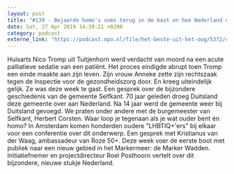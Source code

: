 ```yaml
---
layout: post
title: "#139 - Bejaarde homo's soms terug in de kast en hoe Nederland een Duitse gemeente kreeg (en weer teruggaf)"
date: Sat, 27 Apr 2019 14:39:21 +0200
category: podcast
externe_link: "https://podcast.npo.nl/file/het-beste-uit-het-oog/5372/content.omroep.nl/portal/podcast/nporadio1/het-beste-uit-het-oog/2019/04/nporadio1_het-beste-uit-het-oog_20190427_139-weduwe-van-huisarts-tuitjenhorn-doet-haar-verhaal-bejaarde-homo-s-soms-terug-in-de-kast-en-hoe-nederland-een-duitse-gemeente-kreeg-en-weer-teruggaf_AGTQBU.mp3"
---
```


Huisarts Nico Tromp uit Tuitjenhorn werd verdacht van moord na een acute palliatieve sedatie van een patiënt. Het proces eindigde abrupt toen Tromp een einde maakte aan zijn leven. Zijn vrouw Anneke zette zijn rechtszaak tegen de Inspectie voor de gezondheidszorg door. En kreeg uiteindelijk gelijk. Ze was deze week te gast.
Een gesprek over de bijzondere geschiedenis van de gemeente Selfkant. 70 jaar geleden droeg Duitsland deze gemeente over aan Nederland. Na 14 jaar werd de gemeente weer bij Duitsland gevoegd. We praten onder andere met de burgemeester van Selfkant, Herbert Corsten.
Waar loop je tegenaan als je wat ouder bent én homo? In Amsterdam komen honderden oudere "LHBTIQ+'ers" bij elkaar voor een conferentie over dit onderwerp. Een gesprek met Kristianus van der Waag, ambassadeur van Roze 50+.
Deze week voer de eerste boot met publiek naar een nieuw gebied in het Markermeer: de Marker Wadden. Initiatiefnemer en projectdirecteur Roel Posthoorn vertelt over dit bijzondere, nieuwe stukje Nederland.
